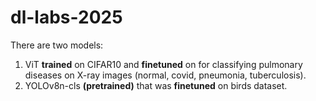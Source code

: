# dl-labs-2025  
There are two models:  
1. ViT **trained** on CIFAR10 and **finetuned** on for classifying pulmonary diseases on X-ray images (normal, covid, pneumonia, tuberculosis).
2. YOLOv8n-cls **(pretrained)** that was **finetuned** on birds dataset.
